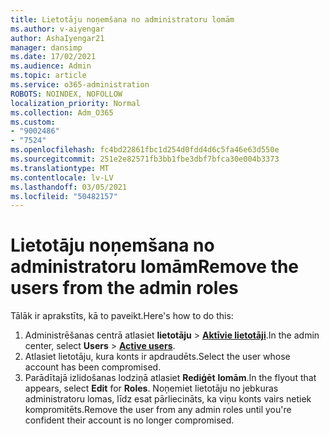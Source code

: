 ```yaml
---
title: Lietotāju noņemšana no administratoru lomām
ms.author: v-aiyengar
author: AshaIyengar21
manager: dansimp
ms.date: 17/02/2021
ms.audience: Admin
ms.topic: article
ms.service: o365-administration
ROBOTS: NOINDEX, NOFOLLOW
localization_priority: Normal
ms.collection: Adm_O365
ms.custom:
- "9002486"
- "7524"
ms.openlocfilehash: fc4bd22861fbc1d254d0fdd4d6c5fa46e63d550e
ms.sourcegitcommit: 251e2e82571fb3bb1fbe3dbf7bfca30e004b3373
ms.translationtype: MT
ms.contentlocale: lv-LV
ms.lasthandoff: 03/05/2021
ms.locfileid: "50482157"
---
```

# <a name="remove-the-users-from-the-admin-roles"></a><span data-ttu-id="ee799-102">Lietotāju noņemšana no administratoru lomām</span><span class="sxs-lookup"><span data-stu-id="ee799-102">Remove the users from the admin roles</span></span>

<span data-ttu-id="ee799-103">Tālāk ir aprakstīts, kā to paveikt.</span><span class="sxs-lookup"><span data-stu-id="ee799-103">Here's how to do this:</span></span>

1. <span data-ttu-id="ee799-104">Administrēšanas centrā atlasiet **lietotāju**  >  [**Aktīvie lietotāji**](https://go.microsoft.com/fwlink/p/?linkid=834822).</span><span class="sxs-lookup"><span data-stu-id="ee799-104">In the admin center, select **Users** > [**Active users**](https://go.microsoft.com/fwlink/p/?linkid=834822).</span></span>
1. <span data-ttu-id="ee799-105">Atlasiet lietotāju, kura konts ir apdraudēts.</span><span class="sxs-lookup"><span data-stu-id="ee799-105">Select the user whose account has been compromised.</span></span>
1. <span data-ttu-id="ee799-106">Parādītajā izlidošanas lodziņā atlasiet **Rediģēt** **lomām**.</span><span class="sxs-lookup"><span data-stu-id="ee799-106">In the flyout that appears, select **Edit** for **Roles**.</span></span> <span data-ttu-id="ee799-107">Noņemiet lietotāju no jebkuras administratoru lomas, līdz esat pārliecināts, ka viņu konts vairs netiek kompromitēts.</span><span class="sxs-lookup"><span data-stu-id="ee799-107">Remove the user from any admin roles until you're confident their account is no longer compromised.</span></span>

